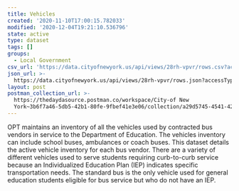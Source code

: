 ```yaml
---
title: Vehicles
created: '2020-11-10T17:00:15.782033'
modified: '2020-12-04T19:21:10.536796'
state: active
type: dataset
tags: []
groups:
  - Local Government
csv_url: 'https://data.cityofnewyork.us/api/views/28rh-vpvr/rows.csv?accessType=DOWNLOAD'
json_url: >-
  https://data.cityofnewyork.us/api/views/28rh-vpvr/rows.json?accessType=DOWNLOAD
layout: post
postman_collection_url: >-
  https://thedaydasource.postman.co/workspace/City-of New
  York~3b6f7a46-5db5-42b1-80fe-9fbef41e3e06/collection/a29d5745-4541-42ea-a46d-f1490982a75b
---
```

OPT maintains an inventory of all the vehicles used by contracted bus vendors in service to the Department of Education. The vehicles inventory can include school buses, ambulances or coach buses. This dataset details the active vehicle inventory for each bus vendor. 
There are a variety of different vehicles used to serve students requiring curb-to-curb service because an Individualized Education Plan (IEP) indicates specific transportation needs. The standard bus is the only vehicle used for general education students eligible for bus service but who do not have an IEP.
